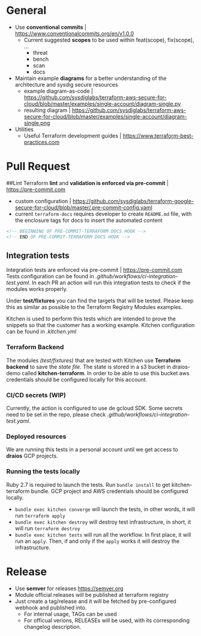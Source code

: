 # General

- Use **conventional commits** | https://www.conventionalcommits.org/en/v1.0.0
  - Current suggested **scopes** to be used within feat(scope), fix(scope), ...
    - threat
    - bench
    - scan
    - docs
- Maintain example **diagrams** for a better understanding of the architecture and sysdig secure resources
  - example diagram-as-code | https://github.com/sysdiglabs/terraform-aws-secure-for-cloud/blob/master/examples/single-account/diagram-single.py
  - resulting diagram | https://github.com/sysdiglabs/terraform-aws-secure-for-cloud/blob/master/examples/single-account/diagram-single.png
- Utilities
  - Useful Terraform development guides | https://www.terraform-best-practices.com



# Pull Request

##Lint
Terraform **lint** and **validation is enforced vía pre-commit** |  https://pre-commit.com
  - custom configuration | https://github.com/sysdiglabs/terraform-google-secure-for-cloud/blob/master/.pre-commit-config.yaml
  - current `terraform-docs` requires developer to create `README.md` file, with the enclosure tags for docs to insert the automated content
  ```markdown
  <!-- BEGINNING OF PRE-COMMIT-TERRAFORM DOCS HOOK -->
  <!-- END OF PRE-COMMIT-TERRAFORM DOCS HOOK -->
  ```

## Integration tests
Integration tests are enforced via pre-commit | https://pre-commit.com
Tests configuration can be found in _.github/workflows/ci-integration-test.yaml_. In each PR an action will run this integration tests to check if the modules works properly.

Under **test/fixtures** you can find the targets that will be tested. Please keep this as similar as possible to the Terraform Registry Modules examples.

Kitchen is used to perform this tests which are intended to prove the snippets so that the customer has a working example.
Kitchen configuration can be found in _.kitchen.yml_


### Terraform Backend
The modules _(test/fixtures)_ that are tested with Kitchen use **Terraform backend** to save the _state file_.
The state is stored in a s3 bucket in draios-demo called **kitchen-terraform**.
In order to be able to use this bucket aws credentials should be configured locally for this account.

### CI/CD secrets (WIP)
Currently, the action is configured to use de gcloud SDK.
Some secrets need to be set in the repo, please check _.github/workflows/ci-integration-test.yaml_.

### Deployed resources
We are running this tests in a personal account until we get access to **draios** GCP projects.

### Running the tests locally
Ruby 2.7 is required to launch the tests.
Run `bundle install` to get kitchen-terraform bundle.
GCP project and AWS credentials should be configured locally.
- `bundle exec kitchen converge` will launch the tests, in other words, it will run `terraform apply`
- `bundle exec kitchen destroy` will destroy test infrastructure, in short, it will run `terraform destroy`
- `bundle exec kitchen tests` will run all the workflow. In first place, it will run an `apply`. Then, if and only if the `apply` works it will destroy the infrastructure.




# Release

- Use **semver** for releases https://semver.org
- Module official releases will be published at terraform registry
- Just create a tag/release and it will be  fetched by pre-configured webhook and published into.
  - For internal usage, TAGs can be used
  - For officual verions, RELEASEs will be used, with its corresponding changelog description.
